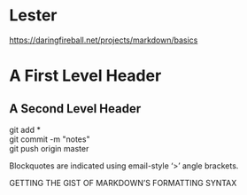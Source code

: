 # Lester

https://daringfireball.net/projects/markdown/basics

A First Level Header
====================

A Second Level Header
---------------------

git add *  
git commit -m "notes"  
git push origin master  


Blockquotes are indicated using email-style ‘>’ angle brackets.

GETTING THE GIST OF MARKDOWN’S FORMATTING SYNTAX